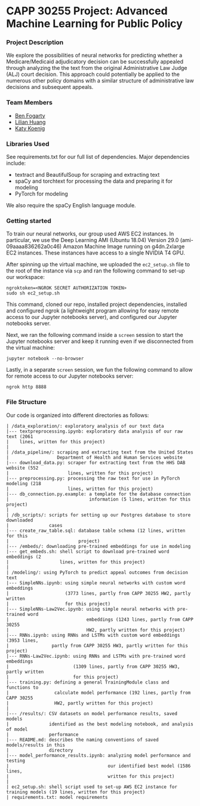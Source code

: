 # CAPP 30255 Project: Advanced Machine Learning for Public Policy

### Project Description

We explore the possibilities of neural networks for predicting whether a Medicare/Medicaid adjudicatory decision can be successfully appealed through analyzing the the text from the original Administrative Law Judge (ALJ) court decision. This approach could potentially be applied to the numerous other policy domains with a similar structure of administrative law decisions and subsequent appeals.

### Team Members
* [Ben Fogarty](https://github.com/fogarty-ben)
* [Lilian Huang](https://github.com/lilianhj)
* [Katy Koenig](https://github.com/katykoenig)

### Libraries Used

See requirements.txt for our full list of dependencies. Major dependencies include:

* textract and BeautifulSoup for scraping and extracting text
* spaCy and torchtext for processing the data and preparing it for modeling
* PyTorch for modeling

We also require the spaCy English language module.

### Getting started

To train our neural networks, our group used AWS EC2 instances. In particular,
we use the Deep Learning AMI (Ubuntu 18.04) Version 29.0 (ami-09aaaa836262a0c46)
Amazon Machine Image running on g4dn.2xlarge EC2 instances. These instances
have access to a single NVIDIA T4 GPU.

After spinning up the virtual machine, we uploaded the `ec2_setup.sh` file to
the root of the instance via `scp` and ran the following command to set-up our
workspace:

```
ngroktoken=<NGROK SECRET AUTHORIZATION TOKEN>
sudo sh ec2_setup.sh
```

This command, cloned our repo, installed project dependencies, installed and
configured ngrok (a lightweight program allowing for easy remote access to our
Jupyter notebooks server), and configured our Jupyter notebooks server.

Next, we ran the following command inside a `screen` session to start the
Jupyter notebooks server and keep it running even if we disconnected from the
virtual machine:

```
jupyter notebook --no-browser
```

Lastly, in a separate `screen` session, we fun the following command to allow
for remote access to our Jupyter notebooks server:

```
ngrok http 8888
```

### File Structure

Our code is organized into different directories as follows:

```
| /data_exploration/: exploratory analysis of our text data
|--- textpreprocessing.ipynb: exploratory data analysis of our raw text (2061
|    lines, written for this project)
|
| /data_pipeline/: scraping and extracting text from the United States
|                  Department of Health and Human Services website
|--- download_data.py: scraper for extracting text from the HHS DAB website (552
|                      lines, written for this project)
|--- preprocessing.py: processing the raw text for use in PyTorch modeling (218
|                      lines, written for this project)
|--- db_connection.py.example: a template for the database connection
|                              information (5 lines, written for this project)
|
| /db_scripts/: scripts for setting up our Postgres database to store downloaded
|               cases
|--- create_raw_table.sql: database table schema (12 lines, written for this
|                          project)
|--- /embeds/: downloading pre-trained embeddings for use in modeling
|--- get_embeds.sh: shell script to download pre-trained word embeddings (2
|                   lines, written for this project)
|
| /modeling/: using PyTorch to predict appeal outcomes from decision text
|--- SimpleNNs.ipynb: using simple neural networks with custom word embeddings
|                     (3773 lines, partly from CAPP 30255 HW2, partly written
|                     for this project)
|--- SimpleNNs-Law2Vec.ipynb: using simple neural networks with pre-trained word
|                             embeddings (1243 lines, partly from CAPP 30255
|                             HW2, partly written for this project)
|--- RNNs.ipynb: using RNNs and LSTMs with custom word embeddings (3953 lines,
|                partly from CAPP 30255 HW3, partly written for this project)
|--- RNNs-Law2Vec.ipynb: using RNNs and LSTMs with pre-trained word embeddings
|                        (1309 lines, partly from CAPP 30255 HW3, partly written
|                        for this project)
|--- training.py: defining a general TrainingModule class and functions to
|                 calculate model performance (192 lines, partly from CAPP 30255
|                 HW2, partly written for this project)
|
|--- /results/: CSV datasets on model performance results, saved models
|               identified as the best modeling notebook, and analysis of model
|               performance
|--- README.md: describes the naming conventions of saved models/results in this
|               directory
|--- model_performance_results.ipynb: analyzing model performance and testing
|                                     our identified best model (1586 lines,
|                                     written for this project)
|
| ec2_setup.sh: shell script used to set-up AWS EC2 instance for training models (19 lines, written for this project)
| requirements.txt: model requirements
```
